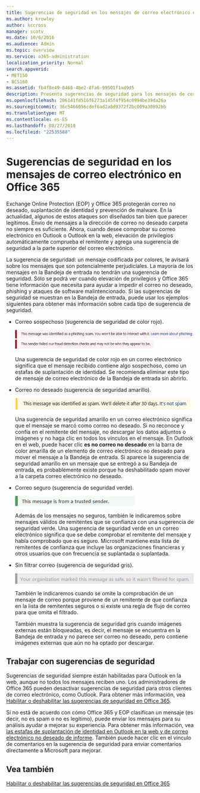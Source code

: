 ```yaml
---
title: Sugerencias de seguridad en los mensajes de correo electrónico en Office 365
ms.author: krowley
author: kccross
manager: scotv
ms.date: 10/6/2016
ms.audience: Admin
ms.topic: overview
ms.service: o365-administration
localization_priority: Normal
search.appverid:
- MET150
- BCS160
ms.assetid: fb4f8e49-0468-4be2-8fa6-99501f1ad9d5
description: Presenta sugerencias de seguridad para los mensajes de correo electrónico filtrados por el filtro de spam EOP y Office 365.
ms.openlocfilehash: 206141fd516f6273a145f4f954c0994be39da26a
ms.sourcegitcommit: 36c5466056cdef6ad2a8d9372f2bc009a30892bb
ms.translationtype: MT
ms.contentlocale: es-ES
ms.lasthandoff: 08/27/2018
ms.locfileid: "22535588"
---
```

# <a name="safety-tips-in-email-messages-in-office-365"></a>Sugerencias de seguridad en los mensajes de correo electrónico en Office 365

Exchange Online Protection (EOP) y Office 365 protegerán correo no deseado, suplantación de identidad y prevención de malware. En la actualidad, algunos de estos ataques son diseñados tan bien que parecer legítimos. Envío de mensajes a la dirección de correo no deseado carpeta no siempre es suficiente. Ahora, cuando desee comprobar su correo electrónico en Outlook o Outlook en la web, elevación de privilegios automáticamente comprueba el remitente y agrega una sugerencia de seguridad a la parte superior del correo electrónico. 
  
La sugerencia de seguridad: un mensaje codificada por colores, le avisará sobre los mensajes que son potencialmente perjudiciales. La mayoría de los mensajes en la Bandeja de entrada no tendrán una sugerencia de seguridad. Sólo se podrá ver cuando elevación de privilegios y Office 365 tiene información que necesita para ayudar a impedir el correo no deseado, phishing y ataques de software malintencionado. Si las sugerencias de seguridad se muestran en la Bandeja de entrada, puede usar los ejemplos siguientes para obtener más información sobre cada tipo de sugerencia de seguridad.
  
- Correo sospechoso (sugerencia de seguridad de color rojo).
    
    ![Captura de pantalla que muestra una sugerencia de seguridad de color rojo.](media/5078a0be-e556-44a1-b169-09d780d26898.png)
  
    Una sugerencia de seguridad de color rojo en un correo electrónico significa que el mensaje recibido contiene algo sospechoso, como un estafas de suplantación de identidad. Se recomienda eliminar este tipo de mensaje de correo electrónico de la Bandeja de entrada sin abrirlo.
    
- Correo no deseado (sugerencia de seguridad amarillo).
    
    ![Captura de pantalla que muestra una sugerencia de seguridad amarillo.](media/793c9265-ea44-48fd-a98f-804fadd4163b.png)
  
    Una sugerencia de seguridad amarillo en un correo electrónico significa que el mensaje se marcó como correo no deseado. Si no reconoce y confía en el remitente del mensaje, no descargar los datos adjuntos o imágenes y no haga clic en todos los vínculos en el mensaje. En Outlook en el web, puede hacer clic **es no correo no deseado** en la barra de color amarilla de un elemento de correo electrónico no deseado para mover el mensaje a la Bandeja de entrada. Si aparece la sugerencia de seguridad amarillo en un mensaje que se entregó a su Bandeja de entrada, es probablemente existe porque ha deshabilitado spam mover a la carpeta correo electrónico no deseado. 
    
- Correo seguro (sugerencia de seguridad verde).
    
    ![Captura de pantalla que muestra una sugerencia de seguridad verde.](media/acbc11d0-f626-4848-9fbf-66eeeda3f803.png)
  
    Además de los mensajes no seguros, también le indicaremos sobre mensajes válidos de remitentes que se confianza con una sugerencia de seguridad verde. Una sugerencia de seguridad verde en un correo electrónico significa que se debe comprobar el remitente del mensaje y había comprobado que es seguro. Microsoft mantiene esta lista de remitentes de confianza que incluye las organizaciones financieras y otros usuarios que con frecuencia se suplantada o suplantada.
    
- Sin filtrar correo (sugerencia de seguridad gris).
    
    ![Captura de pantalla que muestra una sugerencia de seguridad gris.](media/c4d0cf8f-08e9-4c84-beee-1d9e0b022e0a.png)
  
    También le indicaremos cuando se omite la comprobación de un mensaje de correo porque proviene de un remitente de que confianza en la lista de remitentes seguros o si existe una regla de flujo de correo para que omita el filtrado. 
    
    También muestra la sugerencia de seguridad gris cuando imágenes externas están bloqueadas, es decir, el mensaje se encuentra en la Bandeja de entrada y no parece ser correo no deseado, pero contiene imágenes externas que aún no ha optado por descargar.
    
## <a name="working-with-safety-tips"></a>Trabajar con sugerencias de seguridad

Sugerencias de seguridad siempre están habilitadas para Outlook en la web, aunque no todos los mensajes reciben uno. Los administradores de Office 365 pueden desactivar sugerencias de seguridad para otros clientes de correo electrónico, como Outlook. Para obtener más información, vea [Habilitar o deshabilitar las sugerencias de seguridad en Office 365](enable-or-disable-safety-tips.md).
  
Si no está de acuerdo con cómo Office 365 y EOP clasifican un mensaje (es decir, no es spam o no es legítimo), puede enviar los mensajes para su análisis ayudar a mejorar su experiencia. Para obtener más información, vea [las estafas de suplantación de identidad en Outlook en la web y de correo electrónico no deseado de informe](https://technet.microsoft.com/library/dn594557.aspx). También puede hacer clic en el vínculo de comentarios en la sugerencia de seguridad para enviar comentarios directamente a Microsoft para mejorar.
  
## <a name="see-also"></a>Vea también

[Habilitar o deshabilitar las sugerencias de seguridad en Office 365](enable-or-disable-safety-tips.md)

